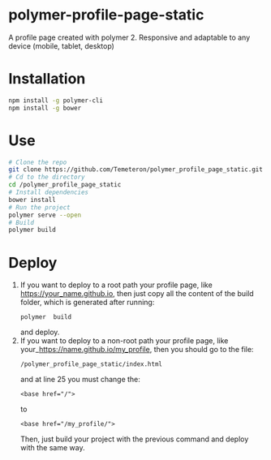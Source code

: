 # polymer-profile-page-static
A profile page created with polymer 2.
Responsive and adaptable to any device (mobile, tablet, desktop)

# Installation
```bash
npm install -g polymer-cli
npm install -g bower
```

# Use
```bash
# Clone the repo
git clone https://github.com/Temeteron/polymer_profile_page_static.git
# Cd to the directory
cd /polymer_profile_page_static
# Install dependencies
bower install
# Run the project
polymer serve --open
# Build
polymer build
```

# Deploy

1) If you want to deploy to a root path your profile page, like https://your_name.github.io, then just copy all the content of the build folder, which is generated after running:
    ```
    polymer  build
    ```
    and deploy.
2) If you want to deploy to a non-root path your profile page, like your_https://name.github.io/my_profile, then you should go to the file:
    ```
    /polymer_profile_page_static/index.html
    ```
    and at line 25 you must change the:
    ```
    <base href="/">
    ```
    to
    ```
    <base href="/my_profile/">
    ```
    Then, just build your project with the previous command and deploy with the same way.
